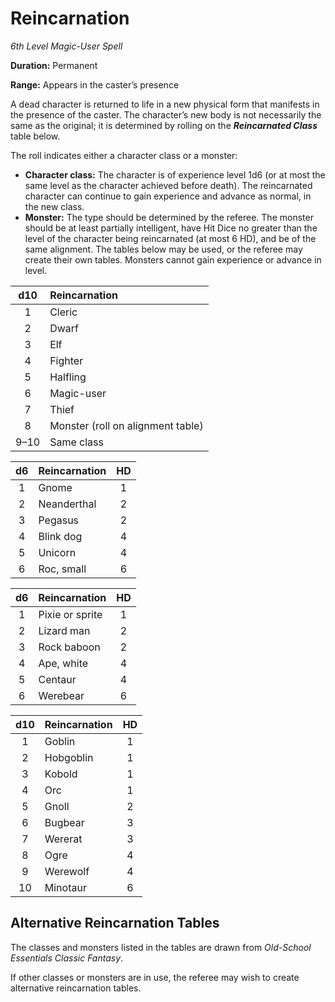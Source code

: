 # Reincarnation

*6th Level Magic-User Spell*

**Duration:** Permanent

**Range:** Appears in the caster’s presence

A dead character is returned to life in a new physical form that manifests in the presence of the caster. The character’s new body is not necessarily the same as the original; it is determined by rolling on the ***Reincarnated Class*** table below.

The roll indicates either a character class or a monster:

- **Character class:** The character is of experience level 1d6 (or at most the same level as the character achieved before death). The reincarnated character can continue to gain experience and advance as normal, in the new class.
- **Monster:** The type should be determined by the referee. The monster should be at least partially intelligent, have Hit Dice no greater than the level of the character being reincarnated (at most 6 HD), and be of the same alignment. The tables below may be used, or the referee may create their own tables. Monsters cannot gain experience or advance in level.

| d10  | Reincarnation                                                |
| :--: | :----------------------------------------------------------- |
|  1   | Cleric |
|  2   | Dwarf |
|  3   | Elf |
|  4   | Fighter |
|  5   | Halfling |
|  6   | Magic-user |
|  7   | Thief |
|  8   | Monster (roll on alignment table)                            |
| 9–10 | Same class                                                   |

|  d6  | Reincarnation                                                |  HD  |
| :--: | :----------------------------------------------------------- | :--: |
|  1   | Gnome |  1   |
|  2   | Neanderthal |  2   |
|  3   | Pegasus |  2   |
|  4   | Blink dog |  4   |
|  5   | Unicorn |  4   |
|  6   | Roc, small |  6   |

|  d6  | Reincarnation                                                |  HD  |
| :--: | :----------------------------------------------------------- | :--: |
|  1   | Pixie or sprite |  1   |
|  2   | Lizard man |  2   |
|  3   | Rock baboon |  2   |
|  4   | Ape, white |  4   |
|  5   | Centaur |  4   |
|  6   | Werebear |  6   |

| d10  | Reincarnation                                                |  HD  |
| :--: | :----------------------------------------------------------- | :--: |
|  1   | Goblin |  1   |
|  2   | Hobgoblin |  1   |
|  3   | Kobold |  1   |
|  4   | Orc |  1   |
|  5   | Gnoll |  2   |
|  6   | Bugbear |  3   |
|  7   | Wererat |  3   |
|  8   | Ogre |  4   |
|  9   | Werewolf |  4   |
|  10  | Minotaur |  6   |

## Alternative Reincarnation Tables

The classes and monsters listed in the tables are drawn from *Old-School Essentials Classic Fantasy*.

If other classes or monsters are in use, the referee may wish to create alternative reincarnation tables.